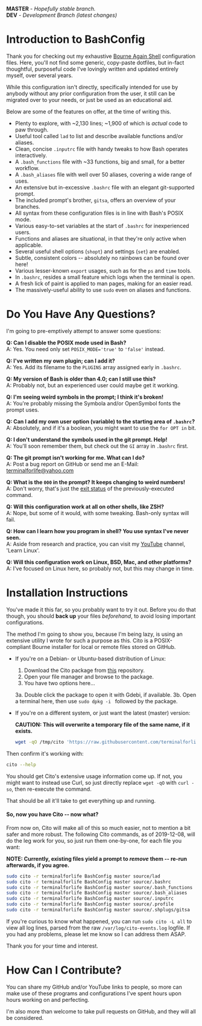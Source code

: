 **MASTER** - _Hopefully stable branch._\
**DEV** - _Development Branch (latest changes)_

# Introduction to BashConfig

Thank you for checking out my exhaustive [Bourne Again Shell](https://en.wikipedia.org/wiki/Bash_%28Unix_shell%29) configuration files. Here, you'll not find some generic, copy-paste dotfiles, but in-fact thoughtful, purposeful code I've lovingly written and updated entirely myself, over several years.

While this configuration isn't directly, specifically intended for use by anybody without any prior configuration from the user, it still can be migrated over to your needs, or just be used as an educational aid.

Below are some of the features on offer, at the time of writing this.

  * Plenty to explore, with ~2,130 lines; ~1,900 of which is _actual_ code to paw through.
  * Useful tool called `lad` to list and describe available functions and/or aliases.
  * Clean, concise `.inputrc` file with handy tweaks to how Bash operates interactively.
  * A `.bash_functions` file with ~33 functions, big and small, for a better workflow.
  * A `.bash_aliases` file with well over 50 aliases, covering a wide range of uses.
  * An extensive but in-excessive `.bashrc` file with an elegant git-supported prompt.
  * The included prompt's brother, `gitsa`, offers an overview of your branches.
  * All syntax from these configuration files is in line with Bash's POSIX mode.
  * Various easy-to-set variables at the start of `.bashrc` for inexperienced users.
  * Functions and aliases are situational, in that they're only active when applicable.
  * Several useful shell options (`shopt`) and settings (`set`) are enabled.
  * Subtle, consistent colors -- absolutely no rainbows can be found over here!
  * Various lesser-known `export` usages, such as for the `ps` and `time` tools.
  * In `.bashrc`, resides a small feature which logs when the terminal is open.
  * A fresh lick of paint is applied to man pages, making for an easier read.
  * The massively-useful ability to use `sudo` even on aliases and functions.

# Do You Have Any Questions?

I'm going to pre-emptively attempt to answer some questions:

  **Q: Can I disable the POSIX mode used in Bash?**\
    A: Yes. You need only set `POSIX_MODE='true'` to `'false'` instead.

  **Q: I've written my own plugin; can I add it?**\
    A: Yes. Add its filename to the `PLUGINS` array assigned early in `.bashrc`.

  **Q: My version of Bash is older than 4.0; can I still use this?**\
    A: Probably not, but an experienced user could maybe get it working.

  **Q: I'm seeing weird symbols in the prompt; I think it's broken!**\
    A: You're probably missing the Symbola and/or OpenSymbol fonts the prompt uses.

  **Q: Can I add my own user option (variable) to the starting area of `.bashrc`?**\
    A: Absolutely, and if it's a boolean, you might want to use the `for OPT in` bit.

  **Q: I don't understand the symbols used in the git prompt. Help!**\
    A: You'll soon remember them, but check out the `GI` array in `.bashrc` first.

  **Q: The git prompt isn't working for me. What can I do?**\
    A: Post a bug report on GitHub or send me an E-Mail: terminalforlife@yahoo.com

  **Q: What is the `000` in the prompt? It keeps changing to weird numbers!**\
    A: Don't worry, that's just the [exit status](https://bash.cyberciti.biz/guide/The_exit_status_of_a_command) of the previously-executed command.

  **Q: Will this configuration work at all on other shells, like ZSH?**\
    A: Nope, but some of it would, with some tweaking. Bash-only syntax will fail.

  **Q: How can I learn how you program in shell? You use syntax I've never seen.**\
    A: Aside from research and practice, you can visit my [YouTube](https://www.youtube.com/channel/UCfp-lNJy4QkIGnaEE6NtDSg) channel, 'Learn Linux'.

  **Q: Will this configuration work on Linux, BSD, Mac, and other platforms?**\
    A: I've focused on Linux here, so probably not, but this may change in time.

# Installation Instructions

You've made it this far, so you probably want to try it out. Before you do that though, you should **back up** your files _beforehand_, to avoid losing important configurations.

The method I'm going to show you, because I'm being lazy, is using an extensive utility I wrote for such a purpose as this. Cito is a POSIX-compliant Bourne installer for local or remote files stored on GitHub.

* If you're on a Debian- or Ubuntu-based distribution of Linux:

  1. Download the Cito package from [this](https://github.com/terminalforlife/DEB-Packages) repository.
  2. Open your file manager and browse to the package.
  3. You have two options here...

  3a. Double click the package to open it with Gdebi, if available.
  3b. Open a terminal here, then use `sudo dpkg -i ` followed by the package.

* If you're on a different system, or just want the latest (master) version:

  **CAUTION: This will overwrite a temporary file of the same name, if it exists.**

  ```bash
  wget -qO /tmp/cito 'https://raw.githubusercontent.com/terminalforlife/Extra/master/source/cito' && sudo sh /tmp/cito /tmp/cito || sudo rm -f /tmp/cito
  ```

Then confirm it's working with:

  ```bash
  cito --help
  ```

You should get Cito's extensive usage information come up. If not, you might want to instead use Curl, so just directly replace `wget -qO` with `curl -so`, then re-execute the command.

That should be all it'll take to get everything up and running.

#### So, now you have Cito -- now what?

From now on, Cito will make all of this so much easier, not to mention a bit safer and more robust. The following Cito commands, as of 2019-12-08, will do the leg work for you, so just run them one-by-one, for each file you want:

  **NOTE: Currently, existing files yield a prompt to _remove_ them -- re-run afterwards, if you agree.**

  ```bash
  sudo cito -r terminalforlife BashConfig master source/lad
  sudo cito -r terminalforlife BashConfig master source/.bashrc
  sudo cito -r terminalforlife BashConfig master source/.bash_functions
  sudo cito -r terminalforlife BashConfig master source/.bash_aliases
  sudo cito -r terminalforlife BashConfig master source/.inputrc
  sudo cito -r terminalforlife BashConfig master source/.profile
  sudo cito -r terminalforlife BashConfig master source/.shplugs/gitsa
  ```

If you're curious to know what happened, you can run `sudo cito -L all` to view all log lines, parsed from the raw `/var/log/cito-events.log` logfile. If you had any problems, please let me know so I can address them ASAP.

Thank you for your time and interest.

# How Can I Contribute?

You can share my GitHub and/or YouTube links to people, so more can make use of these programs and configurations I've spent hours upon hours working on and perfecting.

I'm also more than welcome to take pull requests on GitHub, and they will all be considered.
